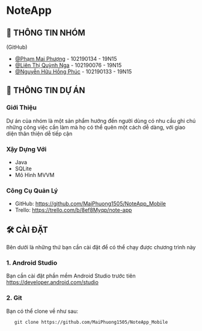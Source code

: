 
# NoteApp

## 🚀 THÔNG TIN NHÓM
(GitHub)
- [@Phạm Mai Phượng](https://github.com/MaiPhuong1505) - 102190134 - 19N15 
- [@Liên Thị Quỳnh Nga](https://github.com/quynhnga1006) - 102190076 - 19N15
- [@Nguyễn Hữu Hồng Phúc](https://github.com/JeffDaveHudson) - 102190133 - 19N15

## 👋 THÔNG TIN DỰ ÁN
### Giới Thiệu

Dự án của nhóm là một sản phẩm hướng đến người dùng có nhu cầu ghi chú
những công việc cần làm mà họ có thể quên một cách dễ dàng, với giao 
diện thân thiện dễ tiếp cận

### Xậy Dựng Với 
- Java
- SQLite
- Mô Hình MVVM

### Công Cụ Quản Lý
- GitHub: https://github.com/MaiPhuong1505/NoteApp_Mobile
- Trello: https://trello.com/b/8ef8Myqp/note-app 

## 🛠 CÀI ĐẶT
Bên dưới là những thứ bạn cần cài đặt để có thể chạy được chương trình này
### 1. Android Studio
Bạn cần cài đặt phần mềm Android Studio trước tiên
https://developer.android.com/studio 

### 2. Git
Bạn có thể clone về như sau:
```
   git clone https://github.com/MaiPhuong1505/NoteApp_Mobile
  
```












 